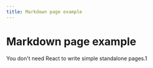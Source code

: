 ```yaml
---
title: Markdown page example
---
```


# Markdown page example

You don't need React to write simple standalone pages.1

